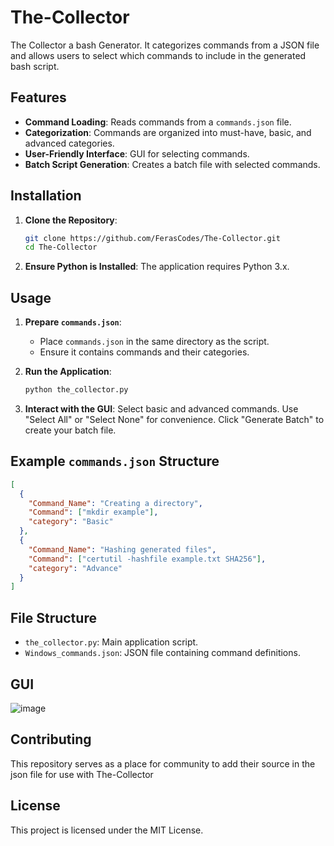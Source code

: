 # The-Collector

The Collector a bash Generator. It categorizes commands from a JSON file and allows users to select which commands to include in the generated bash script.

## Features

- **Command Loading**: Reads commands from a `commands.json` file.
- **Categorization**: Commands are organized into must-have, basic, and advanced categories.
- **User-Friendly Interface**: GUI for selecting commands.
- **Batch Script Generation**: Creates a batch file with selected commands.

## Installation

1. **Clone the Repository**:
   ```bash
   git clone https://github.com/FerasCodes/The-Collector.git
   cd The-Collector
2. **Ensure Python is Installed**:
The application requires Python 3.x.

## Usage

1. **Prepare `commands.json`**:
   - Place `commands.json` in the same directory as the script.
   - Ensure it contains commands and their categories.

2. **Run the Application**:
   ```bash
   python the_collector.py

3. **Interact with the GUI**:
Select basic and advanced commands.
Use "Select All" or "Select None" for convenience.
Click "Generate Batch" to create your batch file.


## Example `commands.json` Structure

```json
[
  {
    "Command_Name": "Creating a directory",
    "Command": ["mkdir example"],
    "category": "Basic"
  },
  {
    "Command_Name": "Hashing generated files",
    "Command": ["certutil -hashfile example.txt SHA256"],
    "category": "Advance"
  }
]
```

## File Structure

- `the_collector.py`: Main application script.
- `Windows_commands.json`: JSON file containing command definitions.

## GUI 
![image](https://github.com/user-attachments/assets/8affe9b1-bdb8-4c5a-80db-f2799774258d)


## Contributing

This repository serves as a place for community to add their source in the json file for use with The-Collector

## License

This project is licensed under the MIT License.


